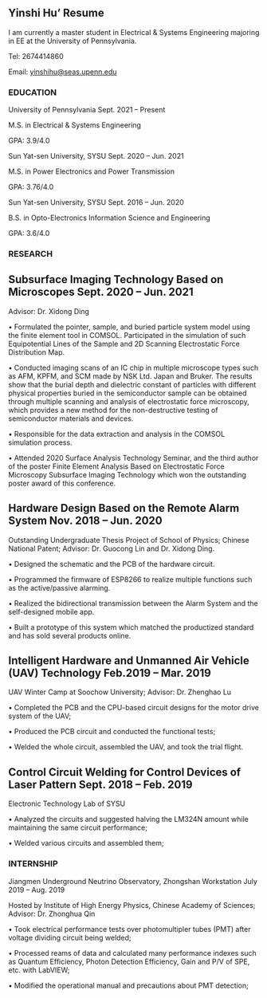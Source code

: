 ## Yinshi Hu’ Resume
I am currently a master student in Electrical & Systems Engineering majoring in EE at the University of Pennsylvania. 

Tel: 2674414860 

Email: yinshihu@seas.upenn.edu

### EDUCATION

University of Pennsylvania                                            Sept. 2021 – Present

M.S. in Electrical & Systems Engineering

GPA: 3.9/4.0


Sun Yat-sen University, SYSU                                         Sept. 2020 – Jun. 2021

M.S. in Power Electronics and Power Transmission 

GPA: 3.76/4.0


Sun Yat-sen University, SYSU                                         Sept. 2016 – Jun. 2020

B.S. in Opto-Electronics Information Science and Engineering 

GPA: 3.6/4.0 

### RESEARCH

## Subsurface Imaging Technology Based on Microscopes                    Sept. 2020 – Jun. 2021

Advisor: Dr. Xidong Ding

•	Formulated the pointer, sample, and buried particle system model using the finite element tool in COMSOL. Participated in the simulation of such Equipotential Lines of the Sample and 2D Scanning Electrostatic Force Distribution Map.

•	Conducted imaging scans of an IC chip in multiple microscope types such as AFM, KPFM, and SCM made by NSK Ltd. Japan and Bruker. The results show that the burial depth and dielectric constant of particles with different physical properties buried in the semiconductor sample can be obtained through multiple scanning and analysis of electrostatic force microscopy, which provides a new method for the non-destructive testing of semiconductor materials and devices.

•	Responsible for the data extraction and analysis in the COMSOL simulation process.

•	Attended 2020 Surface Analysis Technology Seminar, and the third author of the poster Finite Element Analysis Based on Electrostatic Force Microscopy Subsurface Imaging Technology which won the outstanding poster award of this conference.

## Hardware Design Based on the Remote Alarm System                     Nov. 2018 – Jun. 2020

Outstanding Undergraduate Thesis Project of School of Physics; Chinese National Patent; Advisor: Dr. Guocong Lin and Dr. Xidong Ding.

•	Designed the schematic and the PCB of the hardware circuit. 

•	Programmed the firmware of ESP8266 to realize multiple functions such as the active/passive alarming.

•	Realized the bidirectional transmission between the Alarm System and the self-designed mobile app.

•	Built a prototype of this system which matched the productized standard and has sold several products online.

## Intelligent Hardware and Unmanned Air Vehicle (UAV) Technology          Feb.2019 – Mar. 2019

UAV Winter Camp at Soochow University; Advisor: Dr. Zhenghao Lu

•	Completed the PCB and the CPU-based circuit designs for the motor drive system of the UAV;

•	Produced the PCB circuit and conducted the functional tests;

•	Welded the whole circuit, assembled the UAV, and took the trial flight. 

## Control Circuit Welding for Control Devices of Laser Pattern               Sept. 2018 – Feb. 2019

Electronic Technology Lab of SYSU 

•	Analyzed the circuits and suggested halving the LM324N amount while maintaining the same circuit performance;

•	Welded various circuits and assembled them; 

### INTERNSHIP 

Jiangmen Underground Neutrino Observatory, Zhongshan Workstation      July 2019 – Aug. 2019

Hosted by Institute of High Energy Physics, Chinese Academy of Sciences; Advisor: Dr. Zhonghua Qin

•	Took electrical performance tests over photomultipler tubes (PMT) after voltage dividing circuit being welded; 

•	Processed reams of data and calculated many performance indexes such as Quantum Efficiency, Photon Detection Efficiency, Gain and P/V of SPE, etc. with LabVIEW;

•	Modified the operational manual and precautions about PMT detection;

